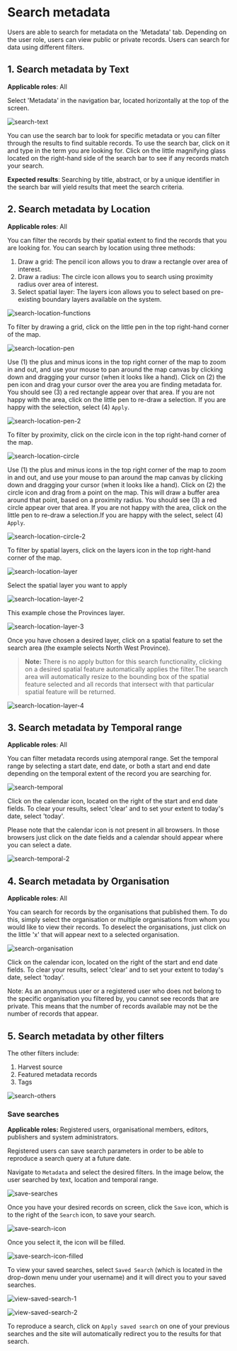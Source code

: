 # Search metadata

Users are able to search for metadata on the 'Metadata' tab. Depending on the user role, users can view public or private records. Users can search for data using different filters.

## 1. Search metadata by Text

**Applicable roles**: All

Select 'Metadata' in the navigation bar, located horizontally at the top of the screen.

![search-text](img/search-text-1.png)

You can use the search bar to look for specific metadata or you can filter through the results to find suitable records. To use the search bar, click on it and type in the term you are looking for. Click on the little magnifying glass located on the right-hand side of the search bar to see if any records match your search.

**Expected results**: Searching by title, abstract, or by a unique identifier in the search bar will yield results that meet the search criteria.

## 2. Search metadata by Location

**Applicable roles**: All

You can filter the records by their spatial extent to find the records that you are looking for. You can search by location using three methods:

1. Draw a grid: The pencil icon allows you to draw a rectangle over area of interest.
2. Draw a radius: The circle icon allows you to search using proximity radius over area of interest.
3. Select spatial layer: The layers icon allows you to select based on pre-existing boundary layers available on the system.

![search-location-functions](img/search-location-filters-1.png)

To filter by drawing a grid, click on the little pen in the top right-hand corner of the map.

![search-location-pen](img/search-location-1.png)

Use (1) the plus and minus icons in the top right corner of the map to zoom in and out, and use your mouse to pan around the map canvas by clicking down and dragging your cursor (when it looks like a hand). Click on (2) the pen icon and drag your cursor over the area you are finding metadata for. You should see (3) a red rectangle appear over that area. If you are not happy with the area, click on the little pen to re-draw a selection. If you are happy with the selection, select (4) `Apply`.

![search-location-pen-2](img/search-location-2.png)

To filter by proximity, click on the circle icon in the top right-hand corner of the map.

![search-location-circle](img/search-location-3.png)

Use (1) the plus and minus icons in the top right corner of the map to zoom in and out, and use your mouse to pan around the map canvas by clicking down and dragging your cursor (when it looks like a hand). Click on (2) the circle icon and drag from a point on the map. This will draw a buffer area around that point, based on a proximity radius. You should see (3) a red circle appear over that area. If you are not happy with the area, click on the little pen to re-draw a selection.If you are happy with the select, select (4) `Apply`.

![search-location-circle-2](img/search-location-4.png)

To filter by spatial layers, click on the layers icon in the top right-hand corner of the map.

![search-location-layer](img/search-location-5.png)

Select the spatial layer you want to apply

![search-location-layer-2](img/search-location-6.png)

This example chose the Provinces layer.

![search-location-layer-3](img/search-location-7.png)

Once you have chosen a desired layer, click on a spatial feature to set the search area (the example selects North West Province).

> **Note:** There is no apply button for this search functionality, clicking on a desired spatial feature automatically applies the filter.The search area will automatically resize to the bounding box of the spatial feature selected and all records that intersect with that particular spatial feature will be returned.

![search-location-layer-4](img/search-location-8.png)

## 3. Search metadata by Temporal range

**Applicable roles**: All

You can filter metadata records using atemporal range. Set the temporal range by selecting a start date, end date, or both a start and end date depending on the temporal extent of the record you are searching for.

![search-temporal](img/search-temporal-1.png)

Click on the calendar icon, located on the right of the start and end date fields. To clear your results, select 'clear' and to set your extent to today's date, select 'today'.

Please note that the calendar icon is not present in all browsers. In those browsers just click on the date fields and a calendar should appear where you can select a date.

![search-temporal-2](img/search-temporal-2.png)

## 4. Search metadata by Organisation

**Applicable roles**: All

You can search for records by the organisations that published them. To do this, simply select the organisation or multiple organisations from whom you would like to view their records. To deselect the organisations, just click on the little 'x' that will appear next to a selected organisation.

![search-organisation](img/search-organisation-1.png)

Click on the calendar icon, located on the right of the start and end date fields. To clear your results, select 'clear' and to set your extent to today's date, select 'today'.

Note: As an anonymous user or a registered user who does not belong to the specific organisation you filtered by, you cannot see records that are private. This means that the number of records available may not be the number of records that appear.

## 5. Search metadata by other filters

The other filters include:

1. Harvest source
2. Featured metadata records
3. Tags

![search-others](img/search-other-1.png)

### Save searches

**Applicable roles:** Registered users, organisational members, editors, publishers and system administrators.

Registered users can save search parameters in order to be able to reproduce a search query at a future date.

Navigate to `Metadata` and select the desired filters. In the image below, the user searched by text, location and temporal range.

![save-searches](img/save-1.png)

Once you have your desired records on screen, click the `Save` icon, which is to the right of the `Search` icon, to save your search.

![save-search-icon](img/save-2.png)

Once you select it, the icon will be filled.

![save-search-icon-filled](img/save-3.png)

To view your saved searches, select `Saved Search` (which is located in the drop-down menu under your username) and it will direct you to your saved searches.

![view-saved-search-1](img/save-4.png)

![view-saved-search-2](img/save-5.png)

To reproduce a search, click on `Apply saved search` on one of your previous searches and the site will automatically redirect you to the results for that search.
